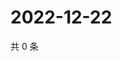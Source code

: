 # 2022-12-22

共 0 条

<!-- BEGIN WEIBO -->
<!-- 最后更新时间 Thu Dec 22 2022 15:12:37 GMT+0800 (China Standard Time) -->

<!-- END WEIBO -->
